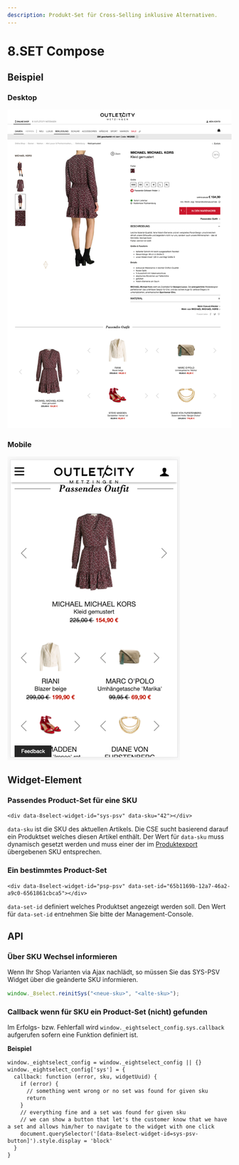 ```yaml
---
description: Produkt-Set für Cross-Selling inklusive Alternativen.
---
```


# 8.SET Compose

## Beispiel

### Desktop

![](../../.gitbook/assets/8.set-compose-desktop.png)

### Mobile

![](../../.gitbook/assets/8.set-compose-mobile.png)

## Widget-Element

### Passendes Product-Set für eine SKU

```markup
<div data-8select-widget-id="sys-psv" data-sku="42"></div>
```

`data-sku` ist die SKU des aktuellen Artikels. Die CSE sucht basierend darauf ein Produktset welches diesen Artikel enthält. Der Wert für `data-sku` muss dynamisch gesetzt werden und muss einer der im [Produktexport]() übergebenen SKU entsprechen.

### Ein bestimmtes Product-Set

```markup
<div data-8select-widget-id="psp-psv" data-set-id="65b1169b-12a7-46a2-a9c0-6561861cbca5"></div>
```

`data-set-id` definiert welches Produktset angezeigt werden soll. Den Wert für `data-set-id` entnehmen Sie bitte der Management-Console.

## API

### Über SKU Wechsel informieren

Wenn Ihr Shop Varianten via Ajax nachlädt, so müssen Sie das SYS-PSV Widget über die geänderte SKU informieren.

```javascript
window._8select.reinitSys("<neue-sku>", "<alte-sku>");
```

### Callback wenn für SKU ein Product-Set \(nicht\) gefunden

Im Erfolgs- bzw. Fehlerfall wird `window._eightselect_config.sys.callback` aufgerufen sofern eine Funktion definiert ist.

**Beispiel**

```text
window._eightselect_config = window._eightselect_config || {}
window._eightselect_config['sys'] = {
  callback: function (error, sku, widgetUuid) {
    if (error) {
      // something went wrong or no set was found for given sku
      return
    }
    // everything fine and a set was found for given sku
    // we can show a button that let's the customer know that we have a set and allows him/her to navigate to the widget with one click
    document.querySelector('[data-8select-widget-id=sys-psv-button]').style.display = 'block'
  }
}
```

